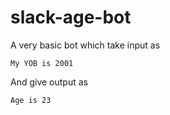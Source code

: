 # slack-age-bot
A very basic bot which take input as
```
My YOB is 2001
```
And give output as 
```
Age is 23
```
